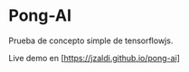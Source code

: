 # Pong-AI

Prueba de concepto simple de tensorflowjs.

Live demo en [https://jzaldi.github.io/pong-ai]